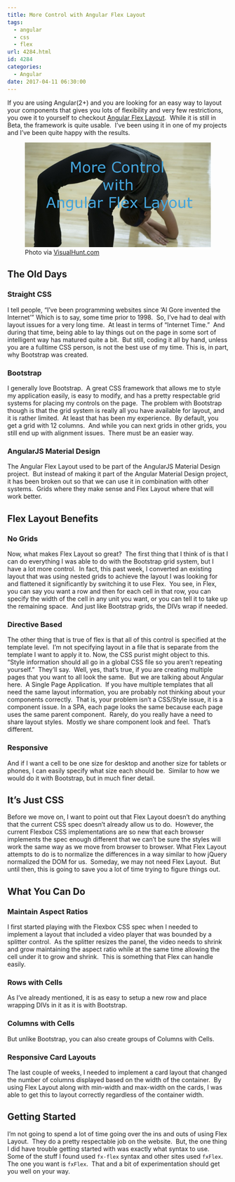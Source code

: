 ```yaml
---
title: More Control with Angular Flex Layout
tags:
  - angular
  - css
  - flex
url: 4284.html
id: 4284
categories:
  - Angular
date: 2017-04-11 06:30:00
---
```


If you are using Angular(2+) and you are looking for an easy way to layout your components that gives you lots of flexibility and very few restrictions, you owe it to yourself to checkout [Angular Flex Layout](//github.com/angular/flex-layout).  While it is still in Beta, the framework is quite usable.  I’ve been using it in one of my projects and I’ve been quite happy with the results. <figure>![](/uploads/2017/04/image-2.png "More Control with Angular Flex Layout") Photo via [VisualHunt.com](//visualhunt.com/re/7d8037)</figure>

<!-- more --> 

The Old Days
------------

### Straight CSS

I tell people, “I’ve been programming websites since ‘Al Gore invented the Internet’” Which is to say, some time prior to 1998.  So, I’ve had to deal with layout issues for a very long time.  At least in terms of “Internet Time.”  And during that time, being able to lay things out on the page in some sort of intelligent way has matured quite a bit.  But still, coding it all by hand, unless you are a fulltime CSS person, is not the best use of my time. This is, in part, why Bootstrap was created.

### Bootstrap

I generally love Bootstrap.  A great CSS framework that allows me to style my application easily, is easy to modify, and has a pretty respectable grid systems for placing my controls on the page.  The problem with Bootstrap though is that the grid system is really all you have available for layout, and it is rather limited.  At least that has been my experience.  By default, you get a grid with 12 columns.  And while you can next grids in other grids, you still end up with alignment issues.  There must be an easier way.

### AngularJS Material Design

The Angular Flex Layout used to be part of the AngularJS Material Design project.  But instead of making it part of the Angular Material Design project, it has been broken out so that we can use it in combination with other systems.  Grids where they make sense and Flex Layout where that will work better.

Flex Layout Benefits
--------------------

### No Grids

Now, what makes Flex Layout so great?  The first thing that I think of is that I can do everything I was able to do with the Bootstrap grid system, but I have a lot more control.  In fact, this past week, I converted an existing layout that was using nested grids to achieve the layout I was looking for and flattened it significantly by switching it to use Flex.  You see, in Flex, you can say you want a row and then for each cell in that row, you can specify the width of the cell in any unit you want, or you can tell it to take up the remaining space.  And just like Bootstrap grids, the DIVs wrap if needed.

### Directive Based

The other thing that is true of flex is that all of this control is specified at the template level.  I’m not specifying layout in a file that is separate from the template I want to apply it to. Now, the CSS purist might object to this.  “Style information should all go in a global CSS file so you aren’t repeating yourself.”  They’ll say.  Well, yes, that’s true, if you are creating multiple pages that you want to all look the same.  But we are talking about Angular here.  A Single Page Application.  If you have multiple templates that all need the same layout information, you are probably not thinking about your components correctly.  That is, your problem isn’t a CSS/Style issue, it is a component issue. In a SPA, each page looks the same because each page uses the same parent component.  Rarely, do you really have a need to share layout styles.  Mostly we share component look and feel.  That’s different.

### Responsive

And if I want a cell to be one size for desktop and another size for tablets or phones, I can easily specify what size each should be.  Similar to how we would do it with Bootstrap, but in much finer detail.

It’s Just CSS
-------------

Before we move on, I want to point out that Flex Layout doesn’t do anything that the current CSS spec doesn’t already allow us to do.  However, the current Flexbox CSS implementations are so new that each browser implements the spec enough different that we can’t be sure the styles will work the same way as we move from browser to browser. What Flex Layout attempts to do is to normalize the differences in a way similar to how jQuery normalized the DOM for us.  Someday, we may not need Flex Layout.  But until then, this is going to save you a lot of time trying to figure things out.

What You Can Do
---------------

### Maintain Aspect Ratios

I first started playing with the Flexbox CSS spec when I needed to implement a layout that included a video player that was bounded by a splitter control.  As the splitter resizes the panel, the video needs to shrink and grow maintaining the aspect ratio while at the same time allowing the cell under it to grow and shrink.  This is something that Flex can handle easily.

### Rows with Cells

As I’ve already mentioned, it is as easy to setup a new row and place wrapping DIVs in it as it is with Bootstrap.

### Columns with Cells

But unlike Bootstrap, you can also create groups of Columns with Cells.

### Responsive Card Layouts

The last couple of weeks, I needed to implement a card layout that changed the number of columns displayed based on the width of the container.  By using Flex Layout along with min-width and max-width on the cards, I was able to get this to layout correctly regardless of the container width.

Getting Started
---------------

I’m not going to spend a lot of time going over the ins and outs of using Flex Layout.  They do a pretty respectable job on the website.  But, the one thing I did have trouble getting started with was exactly what syntax to use.  Some of the stuff I found used `fx-flex` syntax and other sites used `fxFlex`.  The one you want is `fxFlex`.  That and a bit of experimentation should get you well on your way.
